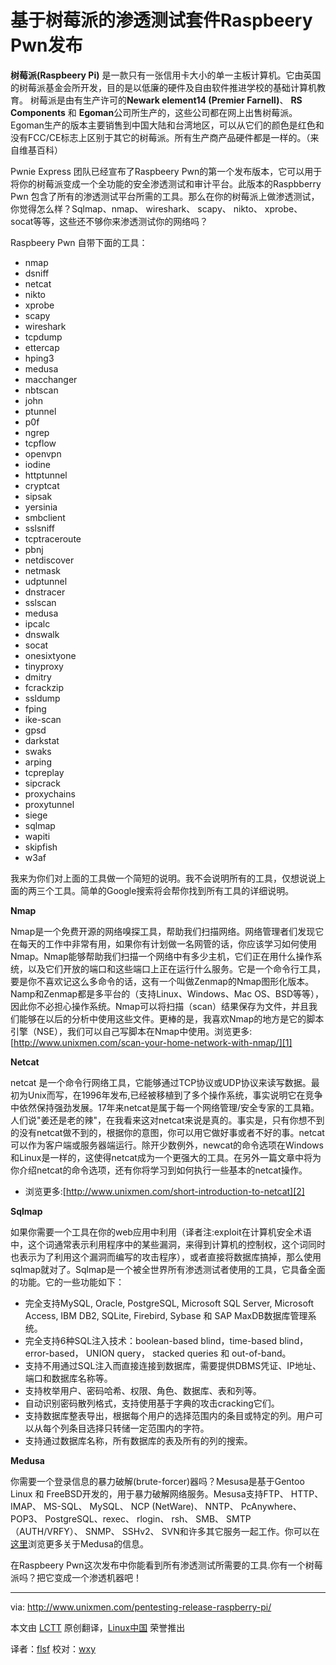 基于树莓派的渗透测试套件Raspbeery Pwn发布
=======================

**树莓派(Raspbeery Pi)** 是一款只有一张信用卡大小的单一主板计算机。它由英国的树莓派基金会所开发，目的是以低廉的硬件及自由软件推进学校的基础计算机教育。 树莓派是由有生产许可的**Newark element14 (Premier Farnell)**、 **RS Components** 和 **Egoman**公司所生产的，这些公司都在网上出售树莓派。Egoman生产的版本主要销售到中国大陆和台湾地区，可以从它们的颜色是红色和没有FCC/CE标志上区别于其它的树莓派。所有生产商产品硬件都是一样的。（来自维基百科）

Pwnie Express 团队已经宣布了Raspbeery Pwn的第一个发布版本，它可以用于将你的树莓派变成一个全功能的安全渗透测试和审计平台。此版本的Raspbberry Pwn 包含了所有的渗透测试平台所需的工具。那么在你的树莓派上做渗透测试，你觉得怎么样？Sqlmap、nmap、 wireshark、 scapy、 nikto、 xprobe、 socat等等，这些还不够你来渗透测试你的网络吗？ 

Raspbeery Pwn 自带下面的工具：
- nmap
- dsniff
- netcat
- nikto
- xprobe
- scapy
- wireshark
- tcpdump
- ettercap
- hping3
- medusa
- macchanger
- nbtscan
- john
- ptunnel
- p0f
- ngrep
- tcpflow
- openvpn
- iodine
- httptunnel
- cryptcat
- sipsak
- yersinia
- smbclient
- sslsniff
- tcptraceroute
- pbnj
- netdiscover
- netmask
- udptunnel
- dnstracer
- sslscan
- medusa
- ipcalc
- dnswalk
- socat
- onesixtyone
- tinyproxy
- dmitry
- fcrackzip
- ssldump
- fping
- ike-scan
- gpsd
- darkstat
- swaks
- arping
- tcpreplay
- sipcrack
- proxychains
- proxytunnel
- siege
- sqlmap
- wapiti
- skipfish
- w3af

我来为你们对上面的工具做一个简短的说明。我不会说明所有的工具，仅想说说上面的两三个工具。简单的Google搜索将会帮你找到所有工具的详细说明。

**Nmap**

Nmap是一个免费开源的网络嗅探工具，帮助我们扫描网络。网络管理者们发现它在每天的工作中非常有用，如果你有计划做一名网管的话，你应该学习如何使用Nmap。Nmap能够帮助我们扫描一个网络中有多少主机，它们正在用什么操作系统，以及它们开放的端口和这些端口上正在运行什么服务。它是一个命令行工具，要是你不喜欢记这么多命令的话，这有一个叫做Zenmap的Nmap图形化版本。Namp和Zenmap都是多平台的（支持Linux、Windows、Mac OS、BSD等等），因此你不必担心操作系统。Nmap可以将扫描（scan）结果保存为文件，并且我们能够在以后的分析中使用这些文件。更棒的是，我喜欢Nmap的地方是它的脚本引擎（NSE），我们可以自己写脚本在Nmap中使用。浏览更多:[http://www.unixmen.com/scan-your-home-network-with-nmap/][1]


**Netcat**

netcat 是一个命令行网络工具，它能够通过TCP协议或UDP协议来读写数据。最初为Unix而写，在1996年发布,已经被移植到了多个操作系统，事实说明它在竞争中依然保持强劲发展。17年来netcat是属于每一个网络管理/安全专家的工具箱。人们说"姜还是老的辣"，在我看来这对netcat来说是真的。事实是，只有你想不到的没有netcat做不到的，根据你的意图，你可以用它做好事或者不好的事。netcat可以作为客户端或服务器端运行。除开少数例外，newcat的命令选项在Windows和Linux是一样的，这使得netcat成为一个更强大的工具。在另外一篇文章中将为你介绍netcat的命令选项，还有你将学习到如何执行一些基本的netcat操作。 

- 浏览更多:[http://www.unixmen.com/short-introduction-to-netcat][2]

**Sqlmap**

如果你需要一个工具在你的web应用中利用（译者注:exploit在计算机安全术语中，这个词通常表示利用程序中的某些漏洞，来得到计算机的控制权，这个词同时也表示为了利用这个漏洞而编写的攻击程序），或者直接将数据库搞掉，那么使用sqlmap就对了。Sqlmap是一个被全世界所有渗透测试者使用的工具，它具备全面的功能。它的一些功能如下：

- 完全支持MySQL, Oracle, PostgreSQL, Microsoft SQL Server, Microsoft Access, IBM DB2, SQLite, Firebird, Sybase 和 SAP MaxDB数据库管理系统。
- 完全支持6种SQL注入技术：boolean-based blind，time-based blind， error-based， UNION query， stacked queries 和 out-of-band。
- 支持不用通过SQL注入而直接连接到数据库，需要提供DBMS凭证、IP地址、端口和数据库名称等。
- 支持枚举用户、密码哈希、权限、角色、数据库、表和列等。
- 自动识别密码散列格式，支持使用基于字典的攻击cracking它们。
- 支持数据库整表导出，根据每个用户的选择范围内的条目或特定的列。用户可以从每个列条目选择只转储一定范围内的字符。
- 支持通过数据库名称，所有数据库的表及所有的列的搜索。

**Medusa**

你需要一个登录信息的暴力破解(brute-forcer)器吗？Mesusa是基于Gentoo Linux 和 FreeBSD开发的，用于暴力破解网络服务。Mesusa支持FTP、 HTTP、 IMAP、 MS-SQL、 MySQL、 NCP (NetWare)、 NNTP、 PcAnywhere、 POP3、 PostgreSQL、rexec、 rlogin、 rsh、 SMB、 SMTP （AUTH/VRFY）、 SNMP、 SSHv2、 SVN和许多其它服务一起工作。你可以在[这里][3]浏览更多关于Medusa的信息。

在Raspbeery Pwn这次发布中你能看到所有渗透测试所需要的工具.你有一个树莓派吗？把它变成一个渗透机器吧！

--------------------------------------------------------------------------------

via: http://www.unixmen.com/pentesting-release-raspberry-pi/

本文由 [LCTT](https://github.com/LCTT/TranslateProject) 原创翻译，[Linux中国](http://linux.cn/) 荣誉推出

译者：[flsf](https://github.com/flsf) 校对：[wxy](https://github.com/wxy)

[1]:http://www.unixmen.com/scan-your-home-network-with-nmap/
[2]:http://www.unixmen.com/short-introduction-to-netcat/
[3]:http://seclists.org/pen-test/2012/Apr/1
